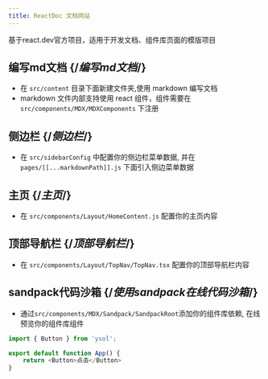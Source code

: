 ```yaml
---
title: ReactDoc 文档网站
---
```


基于react.dev官方项目，适用于开发文档、组件库页面的模版项目

## 编写md文档 {/*编写md文档*/}
- 在 `src/content` 目录下面新建文件夹,使用 markdown 编写文档
- markdown 文件内部支持使用 react 组件，组件需要在 `src/components/MDX/MDXComponents` 下注册

## 侧边栏 {/*侧边栏*/}
- 在 `src/sidebarConfig` 中配置你的侧边栏菜单数据, 并在 `pages/[[...markdownPath]].js` 下面引入侧边菜单数据
## 主页 {/*主页*/}
- 在 `src/components/Layout/HomeContent.js` 配置你的主页内容

## 顶部导航栏 {/*顶部导航栏*/}
- 在 `src/components/Layout/TopNav/TopNav.tsx` 配置你的顶部导航栏内容

## sandpack代码沙箱 {/*使用sandpack在线代码沙箱*/}
- 通过`src/components/MDX/Sandpack/SandpackRoot`添加你的组件库依赖, 在线预览你的组件库组件

<Sandpack>

```js
import { Button } from 'ysol';

export default function App() {
    return <Button>点击</Button>
}
```

</Sandpack>